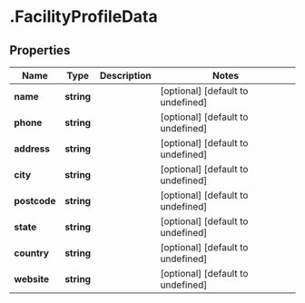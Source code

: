 # .FacilityProfileData

## Properties

Name | Type | Description | Notes
------------ | ------------- | ------------- | -------------
**name** | **string** |  | [optional] [default to undefined]
**phone** | **string** |  | [optional] [default to undefined]
**address** | **string** |  | [optional] [default to undefined]
**city** | **string** |  | [optional] [default to undefined]
**postcode** | **string** |  | [optional] [default to undefined]
**state** | **string** |  | [optional] [default to undefined]
**country** | **string** |  | [optional] [default to undefined]
**website** | **string** |  | [optional] [default to undefined]

